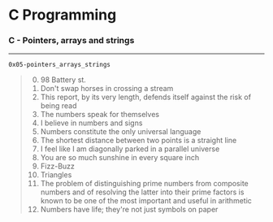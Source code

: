 # C Programming
### C - Pointers, arrays and strings
---
`0x05-pointers_arrays_strings`
> 0. 98 Battery st.
> 1. Don't swap horses in crossing a stream
> 2. This report, by its very length, defends itself against the risk of being read
> 3. The numbers speak for themselves
> 4. I believe in numbers and signs
> 5. Numbers constitute the only universal language
> 6. The shortest distance between two points is a straight line
> 7. I feel like I am diagonally parked in a parallel universe
> 8. You are so much sunshine in every square inch
> 9. Fizz-Buzz
> 10. Triangles
> 11. The problem of distinguishing prime numbers from composite numbers and of resolving the latter into their prime factors is known to be one of the most important and useful in arithmetic
> 12. Numbers have life; they're not just symbols on paper
